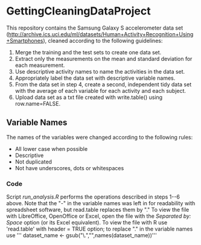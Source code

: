 # GettingCleaningDataProject
This repository contains the Samsung Galaxy S accelerometer data set (http://archive.ics.uci.edu/ml/datasets/Human+Activity+Recognition+Using+Smartphones), cleaned according to the following guidelines:

1. Merge the training and the test sets to create one data set.
2. Extract only the measurements on the mean and standard deviation for each measurement. 
3. Use descriptive activity names to name the activities in the data set.
4. Appropriately label the data set with descriptive variable names. 
5. From the data set in step 4, create a second, independent tidy data set with the average of each variable for each activity and each subject.
6. Upload data set as a txt file created with write.table() using row.name=FALSE.


## Variable Names
The names of the variables were changed according to the following rules: 

* All lower case when possible
* Descriptive
* Not duplicated
* Not have underscores, dots or whitespaces

### Code
Script *run_analysis.R* performs the operations described in steps 1--6 above. Note that the "-" in the variable names was left in for readability with spreadsheet software, but read.table replaces them by "."  To view the file with LibreOffice, OpenOffice or Excel, open the file with the *Separated by: Space* option (or its Excel equivalent). To view the file with R use 'read.table' with header = TRUE option; to replace "." in the variable names use  ''' dataset_name <- gsub("\\.","",names(dataset_name))'''
 
